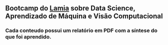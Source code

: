 ## Bootcamp do [Lamia](https://www.lamia-edu.com/) sobre Data Science, Aprendizado de Máquina e Visão Computacional

### Cada conteudo possui um relatório em PDF com a síntese do que foi aprendido.
